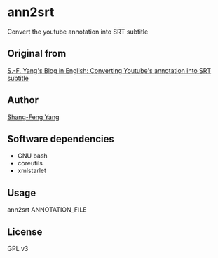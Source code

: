# ann2srt
Convert the youtube annotation into SRT subtitle

## Original from
[S.-F. Yang's Blog in English: Converting Youtube's annotation into SRT subtitle](http://sfyang-en.blogspot.tw/2010/12/converting-youtubes-annotation-into-srt.html)

## Author
[Shang-Feng Yang](mailto:storm.sfyang@gmail.com)

## Software dependencies
* GNU bash
* coreutils
* xmlstarlet

## Usage
ann2srt ANNOTATION_FILE

## License
GPL v3